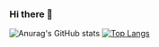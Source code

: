 ### Hi there 👋

<!--
**Luke-Skycrawler/Luke-Skycrawler** is a ✨ _special_ ✨ repository because its `README.md` (this file) appears on your GitHub profile.

Here are some ideas to get you started:

- 🔭 I’m currently working on ...
- 🌱 I’m currently learning ...
- 👯 I’m looking to collaborate on ...
- 🤔 I’m looking for help with ...
- 💬 Ask me about ...
- 📫 How to reach me: ...
- 😄 Pronouns: ...
- ⚡ Fun fact: ...
-->
![Anurag's GitHub stats](https://github-readme-stats.vercel.app/api?username=Luke-Skycrawler&show_icons=true&theme=graywhite)
[![Top Langs](https://github-readme-stats.vercel.app/api/top-langs/?username=Luke-Skycrawler&layout=compact)](https://github.com/Luke-Skycrawler/github-readme-stats)

